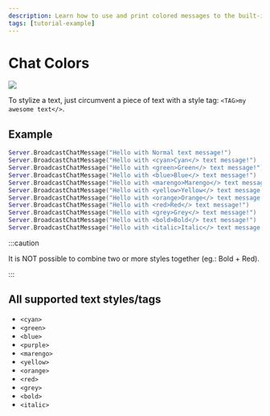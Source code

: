 ```yaml
---
description: Learn how to use and print colored messages to the built-in chat
tags: [tutorial-example]
---
```


# Chat Colors

![](/img/docs/tutorials/chat-colors.jpg)

To stylize a text, just circumvent a piece of text with a style tag: `<TAG>my awesome text</>`.

## Example


```lua title="Server/Index.lua"
Server.BroadcastChatMessage("Hello with Normal text message!")
Server.BroadcastChatMessage("Hello with <cyan>Cyan</> text message!")
Server.BroadcastChatMessage("Hello with <green>Green</> text message!")
Server.BroadcastChatMessage("Hello with <blue>Blue</> text message!")
Server.BroadcastChatMessage("Hello with <marengo>Marengo</> text message!")
Server.BroadcastChatMessage("Hello with <yellow>Yellow</> text message!")
Server.BroadcastChatMessage("Hello with <orange>Orange</> text message!")
Server.BroadcastChatMessage("Hello with <red>Red</> text message!")
Server.BroadcastChatMessage("Hello with <grey>Grey</> text message!")
Server.BroadcastChatMessage("Hello with <bold>Bold</> text message!")
Server.BroadcastChatMessage("Hello with <italic>Italic</> text message!")
```


:::caution

It is NOT possible to combine two or more styles together \(eg.: Bold + Red\).

:::

## All supported text styles/tags

* `<cyan>`
* `<green>`
* `<blue>`
* `<purple>`
* `<marengo>`
* `<yellow>`
* `<orange>`
* `<red>`
* `<grey>`
* `<bold>`
* `<italic>`

